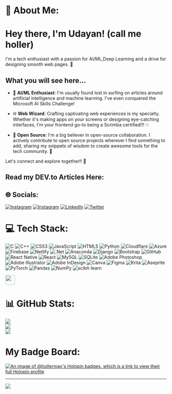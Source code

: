 # 💫 About Me:
# Hey there, I'm Udayan! (call me holler)

I'm a tech enthusiast with a passion for AI/ML,Deep Learning and a drive for designing smooth web pages. 🚀

## What you will see here...

- 🤖 **AI/ML Enthusiast**: I'm usually found lost in surfing on articles around artificial intelligence and machine learning. I've even conquered the Microsoft AI Skills Challenge!

- 🌐 **Web Wizard**: Crafting captivating web experiences is my specialty. Whether it's making apps on your screens or designing eye-catching interfaces, I'm your frontend go-to being a Scrimba certified!!! ✨

- 🌟 **Open Source**: I'm a big believer in open-source collaboration. I actively contribute to open source projects wherever I find something to add, sharing my snippets of wisdom to create awesome tools for the tech community. 🚀

Let's connect and explore together!! 🌟

## Read my DEV.to Articles Here:

<!-- BLOG-POST-LIST:START -->
<!-- BLOG-POST-LIST:END -->

## 🌐 Socials:
[![Instagram](https://img.shields.io/badge/Instagram-%23E4405F.svg?logo=Instagram&logoColor=white)](https://instagram.com/hollermay) [![Instagram](https://img.shields.io/badge/Instagram-%23E4405F.svg?logo=Instagram&logoColor=black)](https://instagram.com/im.udayan) [![LinkedIn](https://img.shields.io/badge/LinkedIn-%230077B5.svg?logo=linkedin&logoColor=white)](https://linkedin.com/in/udayan-s-7a8600246/) [![Twitter](https://img.shields.io/badge/Twitter-%231DA1F2.svg?logo=Twitter&logoColor=white)](https://twitter.com/UdayanShar29025) 

# 💻 Tech Stack:
![C](https://img.shields.io/badge/c-%2300599C.svg?style=for-the-badge&logo=c&logoColor=white) ![C++](https://img.shields.io/badge/c++-%2300599C.svg?style=for-the-badge&logo=c%2B%2B&logoColor=white) ![CSS3](https://img.shields.io/badge/css3-%231572B6.svg?style=for-the-badge&logo=css3&logoColor=white) ![JavaScript](https://img.shields.io/badge/javascript-%23323330.svg?style=for-the-badge&logo=javascript&logoColor=%23F7DF1E) ![HTML5](https://img.shields.io/badge/html5-%23E34F26.svg?style=for-the-badge&logo=html5&logoColor=white) ![Python](https://img.shields.io/badge/python-3670A0?style=for-the-badge&logo=python&logoColor=ffdd54) ![Cloudflare](https://img.shields.io/badge/Cloudflare-F38020?style=for-the-badge&logo=Cloudflare&logoColor=white) ![Azure](https://img.shields.io/badge/azure-%230072C6.svg?style=for-the-badge&logo=azure-devops&logoColor=white) ![Firebase](https://img.shields.io/badge/firebase-%23039BE5.svg?style=for-the-badge&logo=firebase) ![Netlify](https://img.shields.io/badge/netlify-%23000000.svg?style=for-the-badge&logo=netlify&logoColor=#00C7B7) ![.Net](https://img.shields.io/badge/.NET-5C2D91?style=for-the-badge&logo=.net&logoColor=white) ![Anaconda](https://img.shields.io/badge/Anaconda-%2344A833.svg?style=for-the-badge&logo=anaconda&logoColor=white) ![Django](https://img.shields.io/badge/django-%23092E20.svg?style=for-the-badge&logo=django&logoColor=white) ![Bootstrap](https://img.shields.io/badge/bootstrap-%23563D7C.svg?style=for-the-badge&logo=bootstrap&logoColor=white) ![GitHub](https://img.shields.io/badge/GitHub-%23121011.svg?style=for-the-badge&logo=github&logoColor=white)![React Native](https://img.shields.io/badge/react_native-%2320232a.svg?style=for-the-badge&logo=react&logoColor=%2361DAFB) ![React](https://img.shields.io/badge/react-%2320232a.svg?style=for-the-badge&logo=react&logoColor=%2361DAFB) ![MySQL](https://img.shields.io/badge/mysql-%2300f.svg?style=for-the-badge&logo=mysql&logoColor=white) ![SQLite](https://img.shields.io/badge/sqlite-%2307405e.svg?style=for-the-badge&logo=sqlite&logoColor=white) ![Adobe Photoshop](https://img.shields.io/badge/adobephotoshop-%2331A8FF.svg?style=for-the-badge&logo=adobephotoshop&logoColor=white) ![Adobe Illustrator](https://img.shields.io/badge/adobeillustrator-%23FF9A00.svg?style=for-the-badge&logo=adobeillustrator&logoColor=white) ![Adobe InDesign](https://img.shields.io/badge/Adobe%20InDesign-49021F?style=for-the-badge&logo=adobeindesign&logoColor=white) ![Canva](https://img.shields.io/badge/Canva-%2300C4CC.svg?style=for-the-badge&logo=Canva&logoColor=white) 	![Figma](https://img.shields.io/badge/figma-%23F24E1E.svg?style=for-the-badge&logo=figma&logoColor=white) ![Krita](https://img.shields.io/badge/Krita-203759?style=for-the-badge&logo=krita&logoColor=EEF37B) ![Aseprite](https://img.shields.io/badge/Aseprite-FFFFFF?style=for-the-badge&logo=Aseprite&logoColor=#7D929E) ![PyTorch](https://img.shields.io/badge/PyTorch-%23EE4C2C.svg?style=for-the-badge&logo=PyTorch&logoColor=white) ![Pandas](https://img.shields.io/badge/pandas-%23150458.svg?style=for-the-badge&logo=pandas&logoColor=white) ![NumPy](https://img.shields.io/badge/numpy-%23013243.svg?style=for-the-badge&logo=numpy&logoColor=white) ![scikit-learn](https://img.shields.io/badge/scikit--learn-%23F7931E.svg?style=for-the-badge&logo=scikit-learn&logoColor=white) 

<img height="30px" src="https://ziadoua.github.io/m3-Markdown-Badges/badges/Hacktoberfest2023/hacktoberfest20232.svg">

# 📊 GitHub Stats:
![](https://github-readme-stats.vercel.app/api?username=hollermay&theme=onedark&hide_border=false&include_all_commits=true&count_private=false)<br/>
![](https://github-readme-streak-stats.herokuapp.com/?user=hollermay&theme=onedark&hide_border=false)<br/>
![](https://github-readme-stats.vercel.app/api/top-langs/?username=hollermay&theme=onedark&hide_border=false&include_all_commits=true&count_private=false&layout=compact)

#  My Badge Board:

[![An image of @hollermay's Holopin badges, which is a link to view their full Holopin profile](https://holopin.me/hollermay)](https://holopin.io/@hollermay)

---
[![](https://visitcount.itsvg.in/api?id=hollermay&icon=8&color=6)](https://visitcount.itsvg.in)

